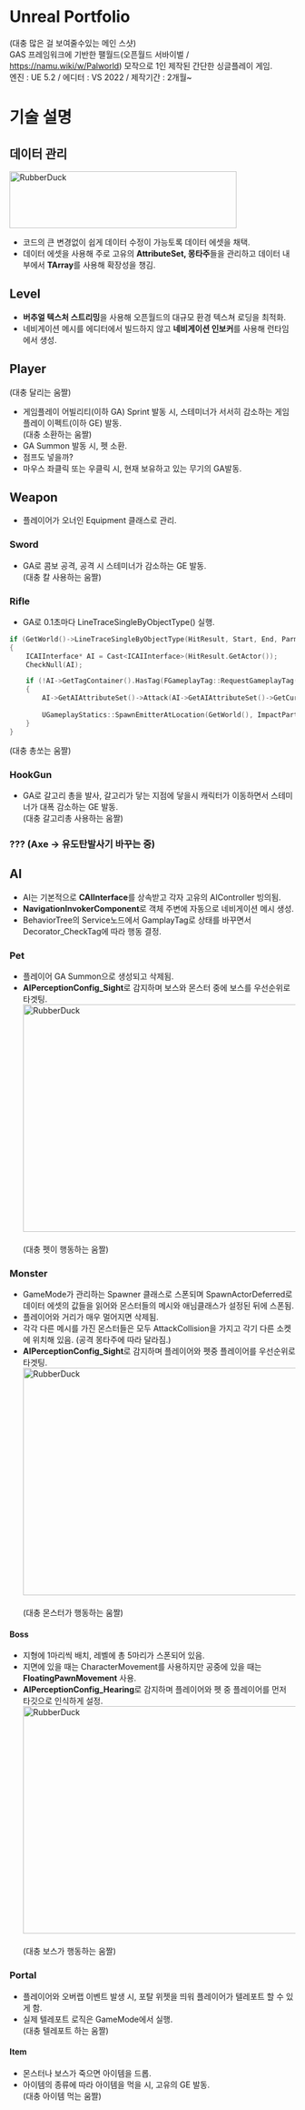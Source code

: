 # Unreal Portfolio        
(대충 많은 걸 보여줄수있는 메인 스샷)             
GAS 프레임워크에 기반한 팰월드(오픈월드 서바이벌 / https://namu.wiki/w/Palworld) 모작으로 1인 제작된 간단한 싱글플레이 게임.    
엔진 : UE 5.2 / 에디터 : VS 2022 / 제작기간 : 2개월~    
# 기술 설명    
## 데이터 관리
<img src="https://github.com/user-attachments/assets/4edb563a-bde8-44bf-83f4-271fb6c70176" width="400px" height="100px" title="px(픽셀) 크기 설정" alt="RubberDuck"></img><br/>    
- 코드의 큰 변경없이 쉽게 데이터 수정이 가능토록 데이터 에셋을 채택.    
- 데이터 에셋을 사용해 주로 고유의 **AttributeSet, 몽타주**들을 관리하고 데이터  내부에서 **TArray**를 사용해 확장성을 챙김.
## Level    
- **버추얼 텍스처 스트리밍**을 사용해 오픈월드의 대규모 환경 텍스쳐 로딩을 최적화.    
- 네비게이션 메시를 에디터에서 빌드하지 않고 **네비게이션 인보커**를 사용해 런타임에서 생성.
## Player
(대충 달리는 움짤)      
- 게임플레이 어빌리티(이하 GA) Sprint 발동 시, 스테미너가 서서히 감소하는 게임플레이 이펙트(이하 GE) 발동.      
(대충 소환하는 움짤)     
- GA Summon 발동 시, 펫 소환.     
- 점프도 넣을까?     
- 마우스 좌클릭 또는 우클릭 시, 현재 보유하고 있는 무기의 GA발동.
## Weapon
- 플레이어가 오너인 Equipment 클래스로 관리.
### Sword
- GA로 콤보 공격, 공격 시 스테미너가 감소하는 GE 발동.     
(대충 칼 사용하는 움짤)    
### Rifle
- GA로 0.1초마다 LineTraceSingleByObjectType() 실행.    
```c++
if (GetWorld()->LineTraceSingleByObjectType(HitResult, Start, End, Parms))
{
	ICAIInterface* AI = Cast<ICAIInterface>(HitResult.GetActor());
	CheckNull(AI);

	if (!AI->GetTagContainer().HasTag(FGameplayTag::RequestGameplayTag(FName("AI.Action.Dead"))))
	{
		AI->GetAIAttributeSet()->Attack(AI->GetAIAttributeSet()->GetCurrentHealth() - Rifle->GetAttiribute()->GetCurrentDamage(), GetOwningActorFromActorInfo());
  
		UGameplayStatics::SpawnEmitterAtLocation(GetWorld(), ImpactParticle, HitResult.Location);
	}
}
```
(대충 총쏘는 움짤)    
### HookGun
- GA로 갈고리 총을 발사, 갈고리가 닿는 지점에 닿을시 캐릭터가 이동하면서 스테미너가 대폭 감소하는 GE 발동.    
(대충 갈고리총 사용하는 움짤)    
### ??? (Axe -> 유도탄발사기 바꾸는 중)
## AI
- AI는 기본적으로 **CAIInterface**를 상속받고 각자 고유의 AIController 빙의됨.   
- **NavigationInvokerComponent**로 객체 주변에 자동으로 네비게이션 메시 생성.    
- BehaviorTree의 Service노드에서 GamplayTag로 상태를 바꾸면서 Decorator_CheckTag에 따라 행동 결정.    
### Pet
- 플레이어 GA Summon으로 생성되고 삭제됨.        
- **AIPerceptionConfig_Sight**로 감지하며 보스와 몬스터 중에 보스를 우선순위로 타겟팅.     
<img src="https://github.com/user-attachments/assets/863c8212-6378-4976-9f7e-584e87489fc4" width="600px" height="400px" title="px(픽셀) 크기 설정" alt="RubberDuck"></img><br/>    
(대충 펫이 행동하는 움짤)    
### Monster
- GameMode가 관리하는 Spawner 클래스로 스폰되며 SpawnActorDeferred로 데이터 에셋의 값들을 읽어와 몬스터들의 메시와 애님클래스가 설정된 뒤에 스폰됨.    
- 플레이어와 거리가 매우 멀어지면 삭제됨.    
- 각각 다른 메시를 가진 몬스터들은 모두 AttackCollision을 가지고 각기 다른 소켓에 위치해 있음. (공격 몽타주에 따라 달라짐.)    
- **AIPerceptionConfig_Sight**로 감지하며 플레이어와 펫중 플레이어를 우선순위로 타겟팅.    
<img src="https://github.com/user-attachments/assets/c7846b6e-ff96-4873-9a45-6f0d91de2540" width="600px" height="400px" title="px(픽셀) 크기 설정" alt="RubberDuck"></img><br/>    
(대충 몬스터가 행동하는 움짤)    
#### Boss
- 지형에 1마리씩 배치, 레벨에 총 5마리가 스폰되어 있음.    
- 지면에 있을 때는 CharacterMovement를 사용하지만 공중에 있을 때는 **FloatingPawnMovement** 사용.          
-  **AIPerceptionConfig_Hearing**로 감지하며 플레이어와 펫 중 플레이어를 먼저 타깃으로 인식하게 설정.    
<img src="https://github.com/user-attachments/assets/4cf85110-4f49-4a36-a4c8-380f8657bb4f" width="600px" height="400px" title="px(픽셀) 크기 설정" alt="RubberDuck"></img><br/>    
(대충 보스가 행동하는 움짤)
### Portal
- 플레이어와 오버랩 이벤트 발생 시, 포탈 위젯을 띄워 플레이어가 텔레포트 할 수 있게 함.    
- 실제 텔레포트 로직은 GameMode에서 실행.    
(대충 텔레포트 하는 움짤)
#### Item
- 몬스터나 보스가 죽으면 아이템을 드롭.
- 아이템의 종류에 따라 아이템을 먹을 시, 고유의 GE 발동.    
(대충 아이템 먹는 움짤)






 
